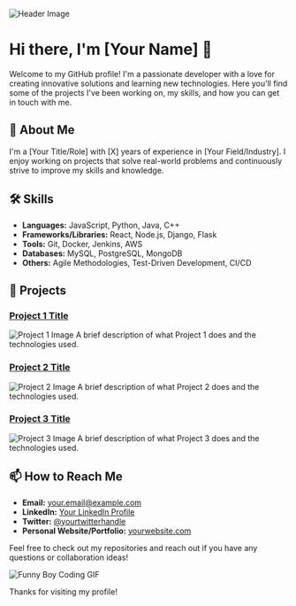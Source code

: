![Header Image](https://example.com/your-header-image.png)

# Hi there, I'm [Your Name] 👋

Welcome to my GitHub profile! I'm a passionate developer with a love for creating innovative solutions and learning new technologies. Here you'll find some of the projects I've been working on, my skills, and how you can get in touch with me.

## 🚀 About Me

I'm a [Your Title/Role] with [X] years of experience in [Your Field/Industry]. I enjoy working on projects that solve real-world problems and continuously strive to improve my skills and knowledge.

## 🛠️ Skills

- **Languages:** JavaScript, Python, Java, C++
- **Frameworks/Libraries:** React, Node.js, Django, Flask
- **Tools:** Git, Docker, Jenkins, AWS
- **Databases:** MySQL, PostgreSQL, MongoDB
- **Others:** Agile Methodologies, Test-Driven Development, CI/CD

## 📂 Projects

### [Project 1 Title](https://github.com/yourusername/project1)
![Project 1 Image](https://example.com/project1-image.png)
A brief description of what Project 1 does and the technologies used.

### [Project 2 Title](https://github.com/yourusername/project2)
![Project 2 Image](https://example.com/project2-image.png)
A brief description of what Project 2 does and the technologies used.

### [Project 3 Title](https://github.com/yourusername/project3)
![Project 3 Image](https://example.com/project3-image.png)
A brief description of what Project 3 does and the technologies used.

## 📫 How to Reach Me

- **Email:** [your.email@example.com](mailto:your.email@example.com)
- **LinkedIn:** [Your LinkedIn Profile](https://www.linkedin.com/in/yourprofile)
- **Twitter:** [@yourtwitterhandle](https://twitter.com/yourtwitterhandle)
- **Personal Website/Portfolio:** [yourwebsite.com](https://yourwebsite.com)

Feel free to check out my repositories and reach out if you have any questions or collaboration ideas!

![Funny Boy Coding GIF](https://example.com/funny-boy-coding.gif)

Thanks for visiting my profile!

